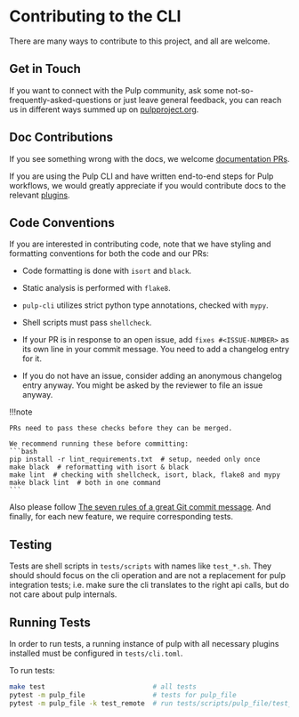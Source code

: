 # Contributing to the CLI

There are many ways to contribute to this project, and all are welcome.

## Get in Touch

If you want to connect with the Pulp community, ask some not-so-frequently-asked-questions or just leave general feedback, you can reach us in different ways summed up on [pulpproject.org](https://pulpproject.org/get_involved/).


## Doc Contributions

If you see something wrong with the docs, we welcome [documentation PRs](https://github.com/pulp/pulp-cli).

If you are using the Pulp CLI and have written end-to-end steps for Pulp workflows, we would greatly appreciate if you would contribute docs to the relevant [plugins](https://docs.pulpproject.org/pulpcore/plugins/index.html).


## Code Conventions

If you are interested in contributing code,
note that we have styling and formatting conventions for both the code and our PRs:

- Code formatting is done with `isort` and `black`.

- Static analysis is performed with `flake8`.

- `pulp-cli` utilizes strict python type annotations, checked with `mypy`.

- Shell scripts must pass `shellcheck`.

- If your PR is in response to an open issue, add `fixes #<ISSUE-NUMBER>` as its own line in your commit message.
  You need to add a changelog entry for it.

- If you do not have an issue, consider adding an anonymous changelog entry anyway.
  You might be asked by the reviewer to file an issue anyway.

!!!note

    PRs need to pass these checks before they can be merged.

    We recommend running these before committing:
    ```bash
    pip install -r lint_requirements.txt  # setup, needed only once
    make black  # reformatting with isort & black
    make lint  # checking with shellcheck, isort, black, flake8 and mypy
    make black lint  # both in one command
    ```

Also please follow [The seven rules of a great Git commit message](https://chris.beams.io/posts/git-commit/).
And finally, for each new feature, we require corresponding tests.

## Testing

Tests are shell scripts in `tests/scripts` with names like `test_*.sh`.
They should should focus on the cli operation and are not a replacement for pulp integration tests;
i.e. make sure the cli translates to the right api calls, but do not care about pulp internals.

## Running Tests

In order to run tests, a running instance of pulp with all necessary plugins installed must be
configured in `tests/cli.toml`.

To run tests:

```bash
make test                           # all tests
pytest -m pulp_file                 # tests for pulp_file
pytest -m pulp_file -k test_remote  # run tests/scripts/pulp_file/test_remote.sh
```
